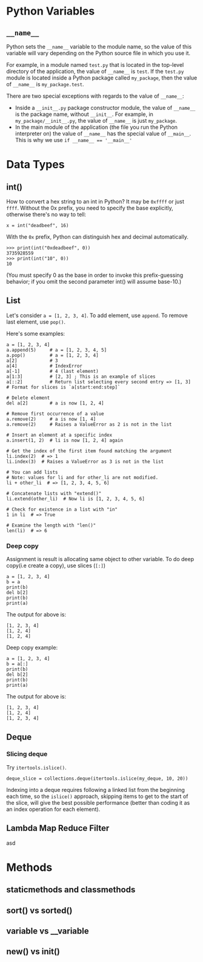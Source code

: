 # Python Variables
## `__name__`
Python sets the `__name__` variable to the module name, so the value of this variable will vary depending on the Python source file in which you use it.

For example, in a module named `test.py` that is located in the top-level directory of the application, the value of `__name__` is `test`. If the `test.py` module is located inside a Python package called `my_package`, then the value of `__name__` is `my_package.test`.

There are two special exceptions with regards to the value of `__name__`:

- Inside a `__init__.py` package constructor module, the value of `__name__` is the package name, without `__init__`. For example, in `my_package/__init__.py`, the value of `__name__` is just `my_package`.
- In the main module of the application (the file you run the Python interpreter on) the value of `__name__` has the special value of `__main__`. This is why we use `if __name__ == '__main__'`

# Data Types
## int()
How to convert a hex string to an int in Python? It may be `0xffff` or just `ffff`.
Without the 0x prefix, you need to specify the base explicitly, otherwise there's no way to tell:
```
x = int("deadbeef", 16)
```
With the `0x` prefix, Python can distinguish hex and decimal automatically.
```
>>> print(int("0xdeadbeef", 0))
3735928559
>>> print(int("10", 0))
10
```
(You must specify 0 as the base in order to invoke this prefix-guessing behavior; if you omit the second parameter int() will assume base-10.)

## List
Let's consider `a = [1, 2, 3, 4]`. To add element, use `append`. To remove last element, use `pop()`.

Here's some examples:
```
a = [1, 2, 3, 4]
a.append(5)     # a = [1, 2, 3, 4, 5]
a.pop()         # a = [1, 2, 3, 4]
a[2]            # 3
a[4]            # IndexError
a[-1]           # 4 (last element)
a[1:3]          # [2, 3] ; This is an example of slices
a[::2]          # Return list selecting every second entry => [1, 3]
# Format for slices is `a[start:end:step]`

# Delete element
del a[2]        # a is now [1, 2, 4]

# Remove first occurrence of a value
a.remove(2)     # a is now [1, 4]
a.remove(2)     # Raises a ValueError as 2 is not in the list

# Insert an element at a specific index
a.insert(1, 2)  # li is now [1, 2, 4] again

# Get the index of the first item found matching the argument
li.index(2)  # => 1
li.index(3)  # Raises a ValueError as 3 is not in the list

# You can add lists
# Note: values for li and for other_li are not modified.
li + other_li  # => [1, 2, 3, 4, 5, 6]

# Concatenate lists with "extend()"
li.extend(other_li)  # Now li is [1, 2, 3, 4, 5, 6]

# Check for existence in a list with "in"
1 in li  # => True

# Examine the length with "len()"
len(li)  # => 6
```

### Deep copy
Assignment is result is allocating same object to other variable. To do deep copy(i.e create a copy), use slices (`[:]`)
```
a = [1, 2, 3, 4]
b = a
print(b)
del b[2]
print(b)
print(a)
```

The output for above is:
```
[1, 2, 3, 4]
[1, 2, 4]
[1, 2, 4]
```

Deep copy example:
```
a = [1, 2, 3, 4]
b = a[:]
print(b)
del b[2]
print(b)
print(a)
```

The output for above is:
```
[1, 2, 3, 4]
[1, 2, 4]
[1, 2, 3, 4]
```


## Deque
### Slicing deque
Try `itertools.islice()`.
```
deque_slice = collections.deque(itertools.islice(my_deque, 10, 20))
```
Indexing into a deque requires following a linked list from the beginning each time, so the `islice()` approach, skipping items to get to the start of the slice, will give the best possible performance (better than coding it as an index operation for each element).

## Lambda Map Reduce Filter
asd

# Methods 
## staticmethods and classmethods

## sort() vs sorted()

## __variable__ vs __variable

## __new()__ vs __init()__